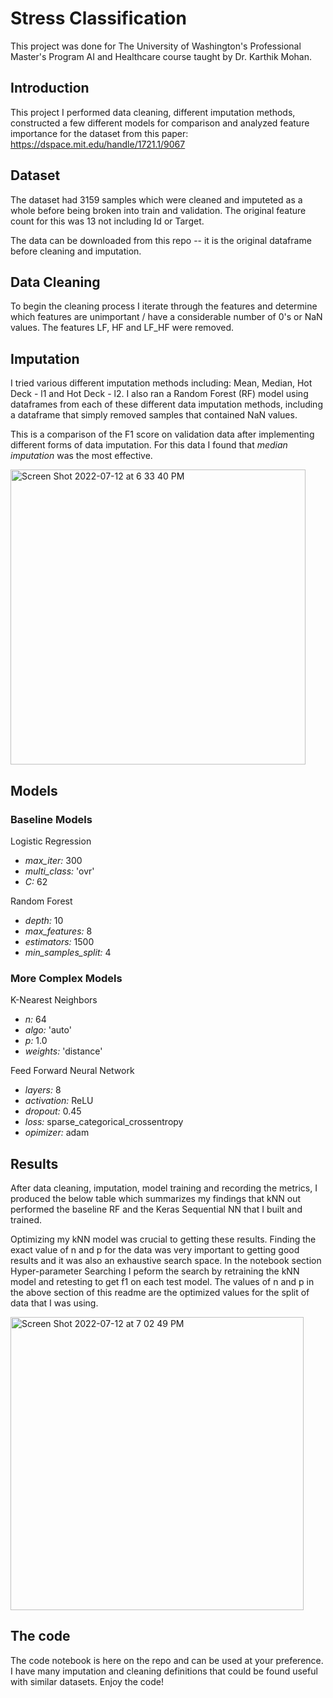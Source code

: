 # Stress Classification

This project was done for The University of Washington's Professional Master's Program AI and Healthcare course taught by Dr. Karthik Mohan.

## Introduction

This project I performed data cleaning, different imputation methods, constructed a few different models for comparison and analyzed feature importance for the dataset from this paper: https://dspace.mit.edu/handle/1721.1/9067

## Dataset

The dataset had 3159 samples which were cleaned and imputeted as a whole before being broken into train and validation. The original feature count for this was 13 not including Id or Target. 

The data can be downloaded from this repo -- it is the original dataframe before cleaning and imputation. 

## Data Cleaning

To begin the cleaning process I iterate through the features and determine which features are unimportant / have a considerable number of 0's or NaN values. The features LF, HF and LF_HF were removed.

## Imputation

I tried various different imputation methods including: Mean, Median, Hot Deck - l1 and Hot Deck - l2. I also ran a Random Forest (RF) model using dataframes from each of these different data imputation methods, including a dataframe that simply removed samples that contained NaN values.

This is a comparison of the F1 score on validation data after implementing different forms of data imputation. For this data I found that *median imputation* was the most effective. 

<img width="472" alt="Screen Shot 2022-07-12 at 6 33 40 PM" src="https://user-images.githubusercontent.com/72525765/178629425-c1eebfa1-3854-4f21-acae-fbe9617a3898.png">

## Models

### Baseline Models 
Logistic Regression
- *max_iter:* 300
- *multi_class:* 'ovr'
- *C:* 62

Random Forest
- *depth:* 10
- *max_features:* 8
- *estimators:* 1500
- *min_samples_split:* 4

### More Complex Models
K-Nearest Neighbors
- *n:* 64
- *algo:* 'auto'
- *p:* 1.0
- *weights:* 'distance'

Feed Forward Neural Network
- *layers:* 8
- *activation:* ReLU
- *dropout:* 0.45
- *loss:* sparse_categorical_crossentropy
- *opimizer:* adam

## Results

After data cleaning, imputation, model training and recording the metrics, I produced the below table which summarizes my findings that kNN out performed the baseline RF and the Keras Sequential NN that I built and trained. 

Optimizing my kNN model was crucial to getting these results. Finding the exact value of n and p for the data was very important to getting good results and it was also an exhaustive search space. In the notebook section Hyper-parameter Searching I peform the search by retraining the kNN model and retesting to get f1 on each test model. The values of n and p in the above section of this readme are the optimized values for the split of data that I was using. 

<img width="469" alt="Screen Shot 2022-07-12 at 7 02 49 PM" src="https://user-images.githubusercontent.com/72525765/178635157-54e5a866-fd83-4b27-a640-dea04ea7e0ba.png">

## The code
The code notebook is here on the repo and can be used at your preference. I have many imputation and cleaning definitions that could be found useful with similar datasets. Enjoy the code!
